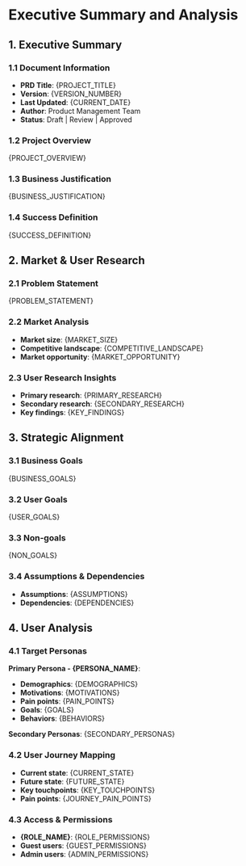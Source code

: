 # Executive Summary and Analysis

## 1. Executive Summary

### 1.1 Document Information
- **PRD Title**: {PROJECT_TITLE}
- **Version**: {VERSION_NUMBER}
- **Last Updated**: {CURRENT_DATE}
- **Author**: Product Management Team
- **Status**: Draft | Review | Approved

### 1.2 Project Overview
{PROJECT_OVERVIEW}

### 1.3 Business Justification
{BUSINESS_JUSTIFICATION}

### 1.4 Success Definition
{SUCCESS_DEFINITION}

## 2. Market & User Research

### 2.1 Problem Statement
{PROBLEM_STATEMENT}

### 2.2 Market Analysis
- **Market size**: {MARKET_SIZE}
- **Competitive landscape**: {COMPETITIVE_LANDSCAPE}
- **Market opportunity**: {MARKET_OPPORTUNITY}

### 2.3 User Research Insights
- **Primary research**: {PRIMARY_RESEARCH}
- **Secondary research**: {SECONDARY_RESEARCH}
- **Key findings**: {KEY_FINDINGS}

## 3. Strategic Alignment

### 3.1 Business Goals
{BUSINESS_GOALS}

### 3.2 User Goals
{USER_GOALS}

### 3.3 Non-goals
{NON_GOALS}

### 3.4 Assumptions & Dependencies
- **Assumptions**: {ASSUMPTIONS}
- **Dependencies**: {DEPENDENCIES}

## 4. User Analysis

### 4.1 Target Personas
**Primary Persona - {PERSONA_NAME}**:
- **Demographics**: {DEMOGRAPHICS}
- **Motivations**: {MOTIVATIONS}
- **Pain points**: {PAIN_POINTS}
- **Goals**: {GOALS}
- **Behaviors**: {BEHAVIORS}

**Secondary Personas**: {SECONDARY_PERSONAS}

### 4.2 User Journey Mapping
- **Current state**: {CURRENT_STATE}
- **Future state**: {FUTURE_STATE}
- **Key touchpoints**: {KEY_TOUCHPOINTS}
- **Pain points**: {JOURNEY_PAIN_POINTS}

### 4.3 Access & Permissions
- **{ROLE_NAME}**: {ROLE_PERMISSIONS}
- **Guest users**: {GUEST_PERMISSIONS}
- **Admin users**: {ADMIN_PERMISSIONS}